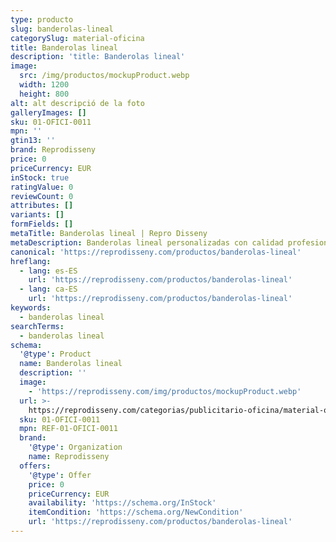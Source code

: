 ```yaml
---
type: producto
slug: banderolas-lineal
categorySlug: material-oficina
title: Banderolas lineal
description: 'title: Banderolas lineal'
image:
  src: /img/productos/mockupProduct.webp
  width: 1200
  height: 800
alt: alt descripció de la foto
galleryImages: []
sku: 01-OFICI-0011
mpn: ''
gtin13: ''
brand: Reprodisseny
price: 0
priceCurrency: EUR
inStock: true
ratingValue: 0
reviewCount: 0
attributes: []
variants: []
formFields: []
metaTitle: Banderolas lineal | Repro Disseny
metaDescription: Banderolas lineal personalizadas con calidad profesional en Cataluña.
canonical: 'https://reprodisseny.com/productos/banderolas-lineal'
hreflang:
  - lang: es-ES
    url: 'https://reprodisseny.com/productos/banderolas-lineal'
  - lang: ca-ES
    url: 'https://reprodisseny.com/productos/banderolas-lineal'
keywords:
  - banderolas lineal
searchTerms:
  - banderolas lineal
schema:
  '@type': Product
  name: Banderolas lineal
  description: ''
  image:
    - 'https://reprodisseny.com/img/productos/mockupProduct.webp'
  url: >-
    https://reprodisseny.com/categorias/publicitario-oficina/material-oficina/banderolas-lineal
  sku: 01-OFICI-0011
  mpn: REF-01-OFICI-0011
  brand:
    '@type': Organization
    name: Reprodisseny
  offers:
    '@type': Offer
    price: 0
    priceCurrency: EUR
    availability: 'https://schema.org/InStock'
    itemCondition: 'https://schema.org/NewCondition'
    url: 'https://reprodisseny.com/productos/banderolas-lineal'
---
```


